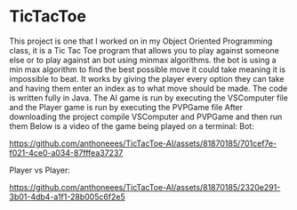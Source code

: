 # TicTacToe
This project is one that I worked on in my Object Oriented Programming class, 
it is a Tic Tac Toe program that allows you to play against someone else or to play against an bot using minmax algorithms.
the bot is using a min max algorithm to find the best possible move it could take meaning it is impossible to beat.
It works by giving the player every option they can take and having them enter an index as to what move should be made.
The code is written fully in Java.
The AI game is run by executing the VSComputer file and the Player game is run by executing the PVPGame file
After downloading the project compile VSComputer and PVPGame and then run them
Below is a video of the game being played on a terminal:
Bot:

https://github.com/anthoneees/TicTacToe-AI/assets/81870185/701cef7e-f021-4ce0-a034-87fffea37237

Player vs Player:

https://github.com/anthoneees/TicTacToe-AI/assets/81870185/2320e291-3b01-4db4-a1f1-28b005c6f2e5

